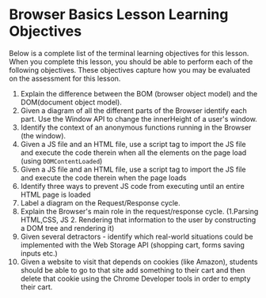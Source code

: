 # Browser Basics Lesson Learning Objectives

Below is a complete list of the terminal learning objectives for this lesson.
When you complete this lesson, you should be able to perform each of the
following objectives. These objectives capture how you may be evaluated on the
assessment for this lesson.

1. Explain the difference between the BOM (browser object model) and the
   DOM(document object model).
2. Given a diagram of all the different parts of the Browser identify each part.
   Use the Window API to change the innerHeight of a user's window.
3. Identify the context of an anonymous functions running in the Browser (the
   window).
4. Given a JS file and an HTML file, use a script tag to import the JS file and
   execute the code therein when all the elements on the page load (using
   `DOMContentLoaded`)
5. Given a JS file and an HTML file, use a script tag to import the JS file and
   execute the code therein when the page loads
6. Identify three ways to prevent JS code from executing until an entire HTML
   page is loaded
7. Label a diagram on the Request/Response cycle.
8. Explain the Browser's main role in the request/response cycle. (1.Parsing
   HTML,CSS, JS 2. Rendering that information to the user by constructing a DOM
   tree and rendering it)
9. Given several detractors - identify which real-world situations could be
   implemented with the Web Storage API (shopping cart, forms saving inputs
   etc.)
10. Given a website to visit that depends on cookies (like Amazon), students
    should be able to go to that site add something to their cart and then
    delete that cookie using the Chrome Developer tools in order to empty their
    cart.

